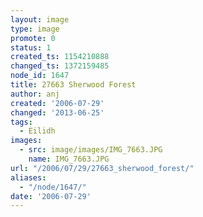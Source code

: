 ```yaml
---
layout: image
type: image
promote: 0
status: 1
created_ts: 1154210888
changed_ts: 1372159485
node_id: 1647
title: 27663 Sherwood Forest
author: anj
created: '2006-07-29'
changed: '2013-06-25'
tags:
  - Eilidh
images:
  - src: image/images/IMG_7663.JPG
    name: IMG_7663.JPG
url: "/2006/07/29/27663_sherwood_forest/"
aliases:
  - "/node/1647/"
date: '2006-07-29'
---
```


